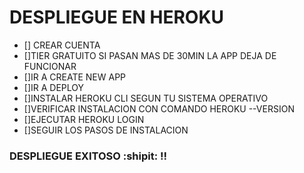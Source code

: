  # DESPLIEGUE EN HEROKU
- [] CREAR CUENTA
- []TIER GRATUITO SI PASAN MAS DE 30MIN LA APP DEJA DE FUNCIONAR
- []IR A CREATE NEW APP
- []IR A DEPLOY
- []INSTALAR HEROKU CLI SEGUN TU SISTEMA OPERATIVO
- []VERIFICAR INSTALACION CON COMANDO HEROKU --VERSION
- []EJECUTAR HEROKU LOGIN
- []SEGUIR LOS PASOS DE INSTALACION
### DESPLIEGUE EXITOSO :shipit: !!
